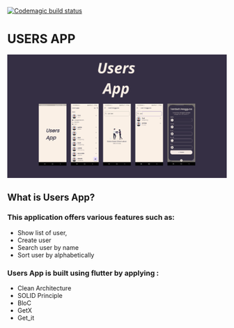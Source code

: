 [![Codemagic build status](https://api.codemagic.io/apps/64e7151b45cf8683bbf2d8a4/64e7151b45cf8683bbf2d8a3/status_badge.svg)](https://codemagic.io/apps/64e7151b45cf8683bbf2d8a4/64e7151b45cf8683bbf2d8a3/latest_build)

# USERS APP
![users_app_ss](https://github.com/andiilhamsyahidris/users_app/blob/main/screenshot/banner.png?raw=true "usersapp_ss")
## What is Users App? 

### This application offers various features such as: 
- Show list of user, 
- Create user 
- Search user by name
- Sort user by alphabetically 

### Users App is built using flutter by applying : 
- Clean Architecture
- SOLID Principle 
- BloC
- GetX
- Get_it
  

